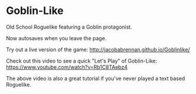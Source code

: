 # Goblin-Like
Old School Roguelike featuring a Goblin protagonist.

Now autosaves when you leave the page.

Try out a live version of the game:
http://jacobabrennan.github.io/Goblinlike/

Check out this video to see a quick "Let's Play" of Goblin-Like:
https://www.youtube.com/watch?v=Rb1C8TAebz4

The above video is also a great tutorial if you've never played a text based Roguelike.